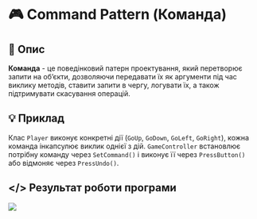 # 🎮 Command Pattern (Команда)
## 💬 Опис
**Команда** - це поведінковий патерн проектування, який перетворює запити на об’єкти, дозволяючи передавати їх як аргументи під час виклику методів, ставити запити в чергу, логувати їх, а також підтримувати скасування операцій.
## 💡 Приклад
Клас ```Player``` виконує конкретні дії (```GoUp```, ```GoDown```, ```GoLeft```, ```GoRight```), кожна команда інкапсулює виклик однієї з дій. ```GameController``` встановлює потрібну команду через ```SetCommand()``` і виконує її через ```PressButton()``` або відмоняє через ```PressUndo()```.
## </> Результат роботи програми
![](https://imgur.com/a/tzi0SLE)